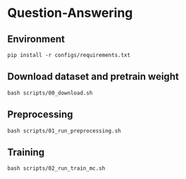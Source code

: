 # Question-Answering

## Environment
```
pip install -r configs/requirements.txt
```

## Download dataset and pretrain weight
```
bash scripts/00_download.sh 
```

## Preprocessing
```
bash scripts/01_run_preprocessing.sh
```

## Training
```
bash scripts/02_run_train_mc.sh
```

